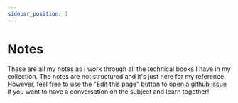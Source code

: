 ```yaml
---
sidebar_position: 1
---
```


# Notes

These are all my notes as I work through all the technical books
I have in my collection. The notes are not structured and
it's just here for my reference. However, feel free to
use the "Edit this page" button to <a href="https://docs.github.com/en/issues/tracking-your-work-with-issues/creating-an-issue#creating-an-issue-from-code">open a github issue</a> if
you want to have a conversation on the subject and learn together! 
